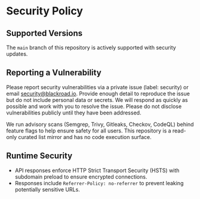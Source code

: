 # Security Policy

## Supported Versions

The `main` branch of this repository is actively supported with security updates.

## Reporting a Vulnerability

Please report security vulnerabilities via a private issue (label: security) or email [security@blackroad.io](mailto:security@blackroad.io). Provide enough detail to reproduce the issue but do not include personal data or secrets. We will respond as quickly as possible and work with you to resolve the issue. Please do not disclose vulnerabilities publicly until they have been addressed.

We run advisory scans (Semgrep, Trivy, Gitleaks, Checkov, CodeQL) behind feature flags to help ensure safety for all users. This repository is a read-only curated list mirror and has no code execution surface.

## Runtime Security

- API responses enforce HTTP Strict Transport Security (HSTS) with subdomain preload to ensure encrypted connections.
- Responses include `Referrer-Policy: no-referrer` to prevent leaking potentially sensitive URLs.
